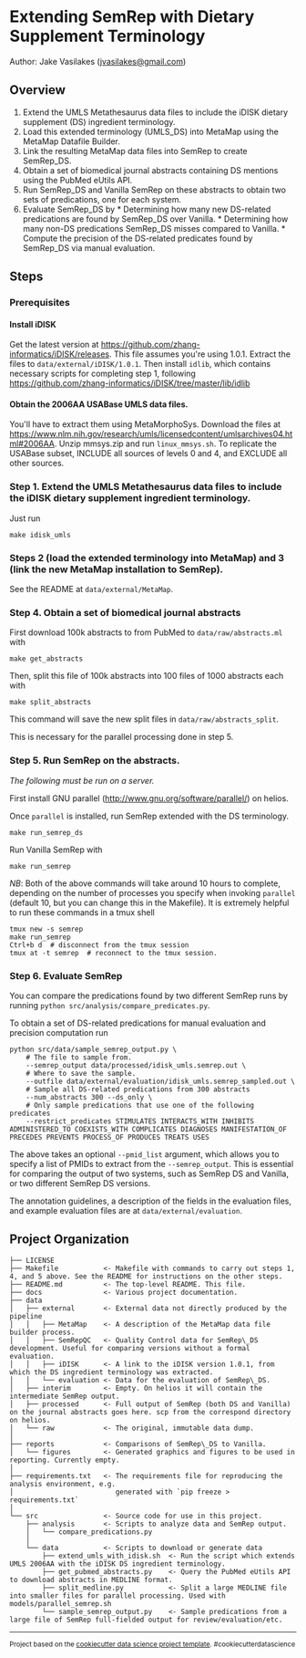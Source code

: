 Extending SemRep with Dietary Supplement Terminology
==============================
Author: Jake Vasilakes (jvasilakes@gmail.com)


Overview
--------------
  1. Extend the UMLS Metathesaurus data files to include the iDISK dietary supplement (DS) ingredient terminology.
  2. Load this extended terminology (UMLS\_DS) into MetaMap using the MetaMap Datafile Builder.
  3. Link the resulting MetaMap data files into SemRep to create SemRep\_DS.
  4. Obtain a set of biomedical journal abstracts containing DS mentions using the PubMed eUtils API.
  5. Run SemRep\_DS and Vanilla SemRep on these abstracts to obtain two sets of predications, one for each system.
  6. Evaluate SemRep\_DS by
    * Determining how many new DS-related predications are found by SemRep\_DS over Vanilla.
    * Determining how many non-DS predications SemRep\_DS misses compared to Vanilla.
    * Compute the precision of the DS-related predicates found by SemRep\_DS via manual evaluation.


## Steps

### Prerequisites

#### Install iDISK
Get the latest version at https://github.com/zhang-informatics/iDISK/releases. This file assumes you're using 1.0.1.
Extract the files to `data/external/iDISK/1.0.1`.
Then install `idlib`, which contains necessary scripts for completing step 1, following https://github.com/zhang-informatics/iDISK/tree/master/lib/idlib

#### Obtain the 2006AA USABase UMLS data files.

You'll have to extract them using MetaMorphoSys. Download the files at https://www.nlm.nih.gov/research/umls/licensedcontent/umlsarchives04.html#2006AA. 
Unzip mmsys.zip and run `linux_mmsys.sh`. To replicate the USABase subset, INCLUDE all sources of levels 0 and 4, and EXCLUDE all other sources.

### Step 1. Extend the UMLS Metathesaurus data files to include the iDISK dietary supplement ingredient terminology.

Just run

```
make idisk_umls
```

### Steps 2 (load the extended terminology into MetaMap) and 3 (link the new MetaMap installation to SemRep).

See the README at `data/external/MetaMap`.

### Step 4. Obtain a set of biomedical journal abstracts

First download 100k abstracts to from PubMed to `data/raw/abstracts.ml` with

```
make get_abstracts
```

Then, split this file of 100k abstracts into 100 files of 1000 abstracts each with

```
make split_abstracts
```

This command will save the new split files in `data/raw/abstracts_split`.

This is necessary for the parallel processing done in step 5.

### Step 5. Run SemRep on the abstracts.

*The following must be run on a server.*

First install GNU parallel (http://www.gnu.org/software/parallel/) on helios.

Once `parallel` is installed, run SemRep extended with the DS terminology.

```
make run_semrep_ds
```

Run Vanilla SemRep with 

```
make run_semrep
```

*NB*: Both of the above commands will take around 10 hours to complete, depending on the number of processes you specify when invoking `parallel`
(default 10, but you can change this in the Makefile). It is extremely helpful to run these commands in a tmux shell
```
tmux new -s semrep
make run_semrep
Ctrl+b d  # disconnect from the tmux session
tmux at -t semrep  # reconnect to the tmux session.
```

### Step 6. Evaluate SemRep

You can compare the predications found by two different SemRep runs by running `python src/analysis/compare_predicates.py`.

To obtain a set of DS-related predications for manual evaluation and precision computation run

```
python src/data/sample_semrep_output.py \
	# The file to sample from.
	--semrep_output data/processed/idisk_umls.semrep.out \
	# Where to save the sample.
	--outfile data/external/evaluation/idisk_umls.semrep_sampled.out \
	# Sample all DS-related predications from 300 abstracts
	--num_abstracts 300 --ds_only \
	# Only sample predications that use one of the following predicates
	--restrict_predicates STIMULATES INTERACTS_WITH INHIBITS ADMINISTERED_TO COEXISTS_WITH COMPLICATES DIAGNOSES MANIFESTATION_OF PRECEDES PREVENTS PROCESS_OF PRODUCES TREATS USES
```

The above takes an optional `--pmid_list` argument, which allows you to specify a list of PMIDs to extract from the `--semrep_output`. This is essential for comparing the output
of two systems, such as SemRep DS and Vanilla, or two different SemRep DS versions.

The annotation guidelines, a description of the fields in the evaluation files, and example evaluation files are at `data/external/evaluation`.


Project Organization
------------

    ├── LICENSE
    ├── Makefile           <- Makefile with commands to carry out steps 1, 4, and 5 above. See the README for instructions on the other steps.
    ├── README.md          <- The top-level README. This file.
    ├── docs               <- Various project documentation.
    ├── data
    │   ├── external       <- External data not directly produced by the pipeline
    │   │   ├── MetaMap    <- A description of the MetaMap data file builder process.
    │   │   ├── SemRepQC   <- Quality Control data for SemRep\_DS development. Useful for comparing versions without a formal evaluation.
    │   │   ├── iDISK      <- A link to the iDISK version 1.0.1, from which the DS ingredient terminology was extracted.
    │   │   └── evaluation <- Data for the evaluation of SemRep\_DS.   
    │   ├── interim        <- Empty. On helios it will contain the intermediate SemRep output.
    │   ├── processed      <- Full output of SemRep (both DS and Vanilla) on the journal abstracts goes here. scp from the correspond directory on helios.
    │   └── raw            <- The original, immutable data dump.
    │
    ├── reports            <- Comparisons of SemRep\_DS to Vanilla.
    │   └── figures        <- Generated graphics and figures to be used in reporting. Currently empty.
    │
    ├── requirements.txt   <- The requirements file for reproducing the analysis environment, e.g.
    │                         generated with `pip freeze > requirements.txt`
    │
    └── src                <- Source code for use in this project.
        ├── analysis       <- Scripts to analyze data and SemRep output.
        │   └── compare_predications.py
        │
        └── data           <- Scripts to download or generate data
            ├── extend_umls_with_idisk.sh  <- Run the script which extends UMLS 2006AA with the iDISK DS ingredient terminology.
            ├── get_pubmed_abstracts.py    <- Query the PubMed eUtils API to download abstracts in MEDLINE format.
            ├── split_medline.py           <- Split a large MEDLINE file into smaller files for parallel processing. Used with models/parallel_semrep.sh
            └── sample_semrep_output.py    <- Sample predications from a large file of SemRep full-fielded output for review/evaluation/etc.


--------

<p><small>Project based on the <a target="_blank" href="https://drivendata.github.io/cookiecutter-data-science/">cookiecutter data science project template</a>. #cookiecutterdatascience</small></p>
